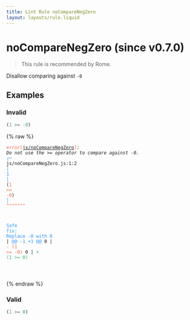 ```yaml
---
title: Lint Rule noCompareNegZero
layout: layouts/rule.liquid
---
```


# noCompareNegZero (since v0.7.0)

> This rule is recommended by Rome.

Disallow comparing against `-0`

## Examples

### Invalid

```jsx
(1 >= -0)
```

{% raw %}<pre class="language-text"><code class="language-text"><span style="color: Tomato;">error</span><span style="color: Tomato;">[</span><span style="color: Tomato;"><a href="https://rome.tools/docs/lint/rules/noCompareNegZero/">js/noCompareNegZero</a></span><span style="color: Tomato;">]</span><em>: </em><em>Do not use the &gt;= operator to compare against -0.</em>
  <span style="color: rgb(38, 148, 255);">┌</span><span style="color: rgb(38, 148, 255);">─</span> js/noCompareNegZero.js:1:2
  <span style="color: rgb(38, 148, 255);">│</span>
<span style="color: rgb(38, 148, 255);">1</span> <span style="color: rgb(38, 148, 255);">│</span> (<span style="color: Tomato;">1</span><span style="color: Tomato;"> </span><span style="color: Tomato;">&gt;</span><span style="color: Tomato;">=</span><span style="color: Tomato;"> </span><span style="color: Tomato;">-</span><span style="color: Tomato;">0</span>)
  <span style="color: rgb(38, 148, 255);">│</span>  <span style="color: Tomato;">^</span><span style="color: Tomato;">^</span><span style="color: Tomato;">^</span><span style="color: Tomato;">^</span><span style="color: Tomato;">^</span><span style="color: Tomato;">^</span><span style="color: Tomato;">^</span>

<span style="color: rgb(38, 148, 255);">Safe fix</span><span style="color: rgb(38, 148, 255);">: </span><span style="color: rgb(38, 148, 255);">Replace -0 with 0</span>
    | <span style="color: rgb(38, 148, 255);">@@ -1 +1 @@</span>
0   | <span style="color: Tomato;">- </span><span style="color: Tomato;">(1 &gt;= -0)</span>
  0 | <span style="color: MediumSeaGreen;">+ </span><span style="color: MediumSeaGreen;">(1 &gt;= 0)</span>

</code></pre>{% endraw %}

### Valid

```jsx
(1 >= 0)
```

